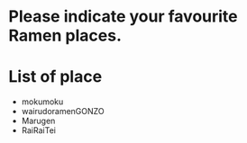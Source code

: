 # Please indicate your favourite Ramen places.

# List of place
- mokumoku
- wairudoramenGONZO
- Marugen
- RaiRaiTei
